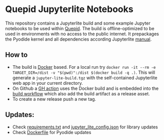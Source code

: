 # Quepid Jupyterlite Notebooks

This repository contains a Jupyterlite build and some example Jupyter notebooks to be used within [Quepid](https://quepid.com/).
The build is offline-optimized to be used in environments with no access to the public internet. It prepackages the
Pyodide kernel and all dependencies according Jupyterlite [manual](https://jupyterlite.readthedocs.io/en/latest/howto/configure/advanced/offline.html).

## How to

* The build is [Docker](./Dockerfile) based. For a local run try `docker run -it --rm -e TARGET_DIR=/dist -v "$(pwd)":/dist $(docker build -q .)`.
This will generate a `jupyter-lite-build.tgz` with the self-contained Jupyterlite web app in your current directory.
* On Github a [GH action](./action.yml) uses the Docker build and is embedded into the [build workflow](./.github/workflows/main.yml)
which also add the build artifact as a release asset.
* To create a new release push a new tag.

## Updates:
* Check [requirements.txt](./jupyterlite/requirements.txt) and [jupyter_lite_config.json](./jupyterlite/jupyter_lite_config.json) for library updates
* Check [Dockerfile](./Dockerfile) for Pyodide updates

